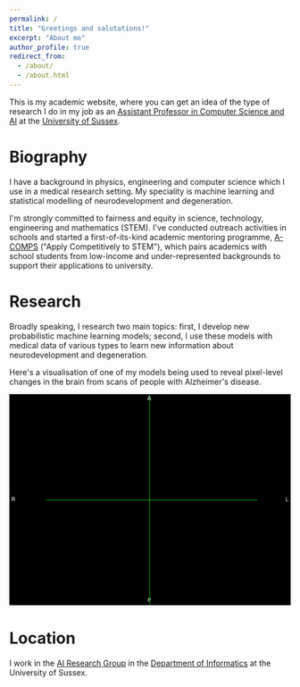 ```yaml
---
permalink: /
title: "Greetings and salutations!"
excerpt: "About me"
author_profile: true
redirect_from: 
  - /about/
  - /about.html
---
```


This is my academic website, where you can get an idea of the type of research I do in my job as an [Assistant Professor in Computer Science and AI](https://profiles.sussex.ac.uk/p596509-peter-wijeratne) at the [University of Sussex](https://www.sussex.ac.uk/).

Biography
===

I have a background in physics, engineering and computer science which I use in a medical research setting. My speciality is machine learning and statistical modelling of neurodevelopment and degeneration.

I'm strongly committed to fairness and equity in science, technology, engineering and mathematics (STEM). I've conducted outreach activities in schools and started a first-of-its-kind academic mentoring programme, [A-COMPS](https://www.ucl.ac.uk/computer-science/collaborate/schools-outreach/comps-mentoring-programme) ("Apply Competitively to STEM"), which pairs academics with school students from low-income and under-represented backgrounds to support their applications to university.

Research
===
Broadly speaking, I research two main topics: first, I develop new probabilistic machine learning models; second, I use these models with medical data of various types to learn new information about neurodevelopment and degeneration.

Here's a visualisation of one of my models being used to reveal pixel-level changes in the brain from scans of people with Alzheimer's disease.

![](https://github.com/pawij/vebm/raw/main/adni_vebm.gif)

Location
===
I work in the [AI Research Group](https://www.sussex.ac.uk/research/centres/ai-research-group/) in the [Department of Informatics](https://www.sussex.ac.uk/informatics/) at the University of Sussex.